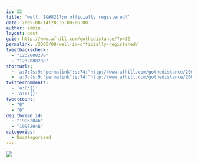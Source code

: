 ```yaml
---
id: 32
title: 'well, I&#8217;m officially registered!'
date: 2005-08-14T20:36:00-06:00
author: admin
layout: post
guid: http://www.afhill.com/gothedistance/?p=32
permalink: /2005/08/well-im-officially-registered/
tweetbackscheck:
  - "1232888288"
  - "1232888288"
shorturls:
  - 'a:7:{s:9:"permalink";s:74:"http://www.afhill.com/gothedistance/2005/08/well-im-officially-registered/";s:7:"tinyurl";s:25:"http://tinyurl.com/c44yzh";s:4:"isgd";s:17:"http://is.gd/h9Eb";s:5:"bitly";s:18:"http://bit.ly/TfML";s:5:"snipr";s:22:"http://snipr.com/aoydg";s:5:"snurl";s:22:"http://snurl.com/aoydg";s:7:"snipurl";s:24:"http://snipurl.com/aoydg";}'
  - 'a:7:{s:9:"permalink";s:74:"http://www.afhill.com/gothedistance/2005/08/well-im-officially-registered/";s:7:"tinyurl";s:25:"http://tinyurl.com/c44yzh";s:4:"isgd";s:17:"http://is.gd/h9Eb";s:5:"bitly";s:18:"http://bit.ly/TfML";s:5:"snipr";s:22:"http://snipr.com/aoydg";s:5:"snurl";s:22:"http://snurl.com/aoydg";s:7:"snipurl";s:24:"http://snipurl.com/aoydg";}'
twittercomments:
  - 'a:0:{}'
  - 'a:0:{}'
tweetcount:
  - "0"
  - "0"
dsq_thread_id:
  - "19952046"
  - "19952046"
categories:
  - Uncategorized
---
```

![](http://adisney.images.go.com/Images/I-Catalog/DS/Misc/Promotions/Marathon05/marathon_header.gif)